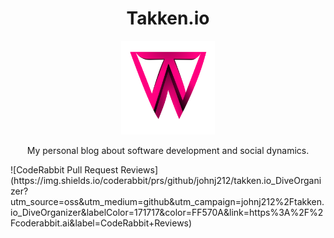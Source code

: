<div align="center">
  <h1>Takken.io</h1>
  <img alt="Takken.io" width="150" height="150" src="https://raw.githubusercontent.com/webbertakken/takken.io/main/static/images/logo.svg" />
  <p>My personal blog about software development and social dynamics.</p>
</div>
![CodeRabbit Pull Request Reviews](https://img.shields.io/coderabbit/prs/github/johnj212/takken.io_DiveOrganizer?utm_source=oss&utm_medium=github&utm_campaign=johnj212%2Ftakken.io_DiveOrganizer&labelColor=171717&color=FF570A&link=https%3A%2F%2Fcoderabbit.ai&label=CodeRabbit+Reviews)
